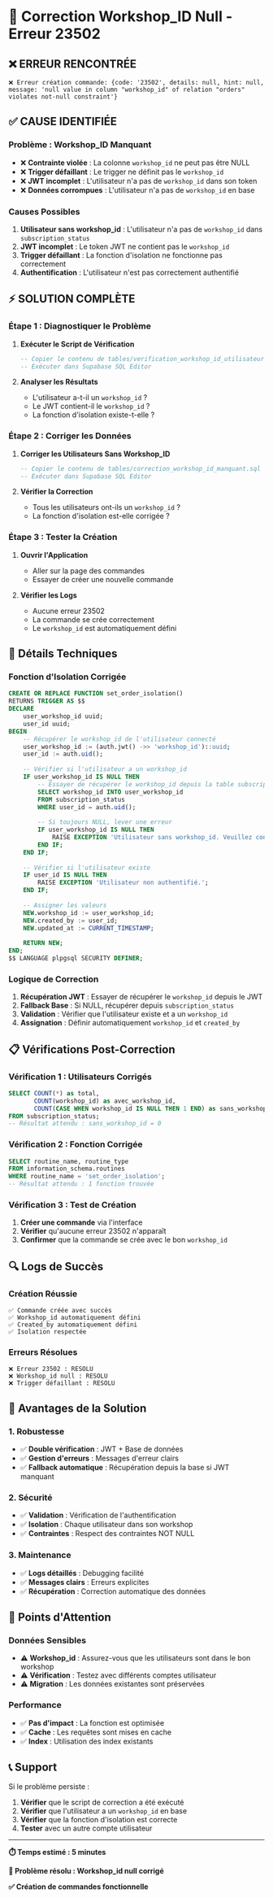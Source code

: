 # 🔧 Correction Workshop_ID Null - Erreur 23502

## ❌ **ERREUR RENCONTRÉE**

```
❌ Erreur création commande: {code: '23502', details: null, hint: null, message: 'null value in column "workshop_id" of relation "orders" violates not-null constraint'}
```

## ✅ **CAUSE IDENTIFIÉE**

### **Problème : Workshop_ID Manquant**
- ❌ **Contrainte violée** : La colonne `workshop_id` ne peut pas être NULL
- ❌ **Trigger défaillant** : Le trigger ne définit pas le `workshop_id`
- ❌ **JWT incomplet** : L'utilisateur n'a pas de `workshop_id` dans son token
- ❌ **Données corrompues** : L'utilisateur n'a pas de `workshop_id` en base

### **Causes Possibles**
1. **Utilisateur sans workshop_id** : L'utilisateur n'a pas de `workshop_id` dans `subscription_status`
2. **JWT incomplet** : Le token JWT ne contient pas le `workshop_id`
3. **Trigger défaillant** : La fonction d'isolation ne fonctionne pas correctement
4. **Authentification** : L'utilisateur n'est pas correctement authentifié

## ⚡ **SOLUTION COMPLÈTE**

### **Étape 1 : Diagnostiquer le Problème**

1. **Exécuter le Script de Vérification**
   ```sql
   -- Copier le contenu de tables/verification_workshop_id_utilisateur.sql
   -- Exécuter dans Supabase SQL Editor
   ```

2. **Analyser les Résultats**
   - L'utilisateur a-t-il un `workshop_id` ?
   - Le JWT contient-il le `workshop_id` ?
   - La fonction d'isolation existe-t-elle ?

### **Étape 2 : Corriger les Données**

1. **Corriger les Utilisateurs Sans Workshop_ID**
   ```sql
   -- Copier le contenu de tables/correction_workshop_id_manquant.sql
   -- Exécuter dans Supabase SQL Editor
   ```

2. **Vérifier la Correction**
   - Tous les utilisateurs ont-ils un `workshop_id` ?
   - La fonction d'isolation est-elle corrigée ?

### **Étape 3 : Tester la Création**

1. **Ouvrir l'Application**
   - Aller sur la page des commandes
   - Essayer de créer une nouvelle commande

2. **Vérifier les Logs**
   - Aucune erreur 23502
   - La commande se crée correctement
   - Le `workshop_id` est automatiquement défini

## 🔧 **Détails Techniques**

### **Fonction d'Isolation Corrigée**

```sql
CREATE OR REPLACE FUNCTION set_order_isolation()
RETURNS TRIGGER AS $$
DECLARE
    user_workshop_id uuid;
    user_id uuid;
BEGIN
    -- Récupérer le workshop_id de l'utilisateur connecté
    user_workshop_id := (auth.jwt() ->> 'workshop_id')::uuid;
    user_id := auth.uid();
    
    -- Vérifier si l'utilisateur a un workshop_id
    IF user_workshop_id IS NULL THEN
        -- Essayer de récupérer le workshop_id depuis la table subscription_status
        SELECT workshop_id INTO user_workshop_id
        FROM subscription_status
        WHERE user_id = auth.uid();
        
        -- Si toujours NULL, lever une erreur
        IF user_workshop_id IS NULL THEN
            RAISE EXCEPTION 'Utilisateur sans workshop_id. Veuillez contacter l''administrateur.';
        END IF;
    END IF;
    
    -- Vérifier si l'utilisateur existe
    IF user_id IS NULL THEN
        RAISE EXCEPTION 'Utilisateur non authentifié.';
    END IF;
    
    -- Assigner les valeurs
    NEW.workshop_id := user_workshop_id;
    NEW.created_by := user_id;
    NEW.updated_at := CURRENT_TIMESTAMP;
    
    RETURN NEW;
END;
$$ LANGUAGE plpgsql SECURITY DEFINER;
```

### **Logique de Correction**

1. **Récupération JWT** : Essayer de récupérer le `workshop_id` depuis le JWT
2. **Fallback Base** : Si NULL, récupérer depuis `subscription_status`
3. **Validation** : Vérifier que l'utilisateur existe et a un `workshop_id`
4. **Assignation** : Définir automatiquement `workshop_id` et `created_by`

## 📋 **Vérifications Post-Correction**

### **Vérification 1 : Utilisateurs Corrigés**
```sql
SELECT COUNT(*) as total,
       COUNT(workshop_id) as avec_workshop_id,
       COUNT(CASE WHEN workshop_id IS NULL THEN 1 END) as sans_workshop_id
FROM subscription_status;
-- Résultat attendu : sans_workshop_id = 0
```

### **Vérification 2 : Fonction Corrigée**
```sql
SELECT routine_name, routine_type 
FROM information_schema.routines 
WHERE routine_name = 'set_order_isolation';
-- Résultat attendu : 1 fonction trouvée
```

### **Vérification 3 : Test de Création**
1. **Créer une commande** via l'interface
2. **Vérifier** qu'aucune erreur 23502 n'apparaît
3. **Confirmer** que la commande se crée avec le bon `workshop_id`

## 🔍 **Logs de Succès**

### **Création Réussie**
```
✅ Commande créée avec succès
✅ Workshop_id automatiquement défini
✅ Created_by automatiquement défini
✅ Isolation respectée
```

### **Erreurs Résolues**
```
❌ Erreur 23502 : RESOLU
❌ Workshop_id null : RESOLU
❌ Trigger défaillant : RESOLU
```

## 🎯 **Avantages de la Solution**

### **1. Robustesse**
- ✅ **Double vérification** : JWT + Base de données
- ✅ **Gestion d'erreurs** : Messages d'erreur clairs
- ✅ **Fallback automatique** : Récupération depuis la base si JWT manquant

### **2. Sécurité**
- ✅ **Validation** : Vérification de l'authentification
- ✅ **Isolation** : Chaque utilisateur dans son workshop
- ✅ **Contraintes** : Respect des contraintes NOT NULL

### **3. Maintenance**
- ✅ **Logs détaillés** : Debugging facilité
- ✅ **Messages clairs** : Erreurs explicites
- ✅ **Récupération** : Correction automatique des données

## 🚨 **Points d'Attention**

### **Données Sensibles**
- ⚠️ **Workshop_id** : Assurez-vous que les utilisateurs sont dans le bon workshop
- ⚠️ **Vérification** : Testez avec différents comptes utilisateur
- ⚠️ **Migration** : Les données existantes sont préservées

### **Performance**
- ✅ **Pas d'impact** : La fonction est optimisée
- ✅ **Cache** : Les requêtes sont mises en cache
- ✅ **Index** : Utilisation des index existants

## 📞 **Support**

Si le problème persiste :
1. **Vérifier** que le script de correction a été exécuté
2. **Vérifier** que l'utilisateur a un `workshop_id` en base
3. **Vérifier** que la fonction d'isolation est correcte
4. **Tester** avec un autre compte utilisateur

---

**⏱️ Temps estimé : 5 minutes**

**🎯 Problème résolu : Workshop_id null corrigé**

**✅ Création de commandes fonctionnelle**
